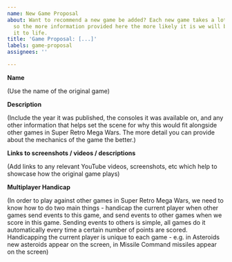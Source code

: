 ```yaml
---
name: New Game Proposal
about: Want to recommend a new game be added? Each new game takes a lot of effort,
  so the more information provided here the more likely it is we will be able to bring
  it to life.
title: 'Game Proposal: [...]'
labels: game-proposal
assignees: ''

---
```


**Name**

(Use the name of the original game)

**Description**

(Include the year it was published, the consoles it was available on, and any other information that helps set the scene for why this would fit alongside other games in Super Retro Mega Wars. The more detail you can provide about the mechanics of the game the better.)

**Links to screenshots / videos / descriptions**

(Add links to any relevant YouTube videos, screenshots, etc which help to showcase how the original game plays)

**Multiplayer Handicap**

(In order to play against other games in Super Retro Mega Wars, we need to know how to do two main things - handicap the current player when other games send events to this game, and send events to other games when we score in this game. Sending events to others is simple, all games do it automatically every time a certain number of points are scored. Handicapping the current player is unique to each game - e.g. in Asteroids new asteroids appear on the screen, in Missile Command missiles appear on the screen)
